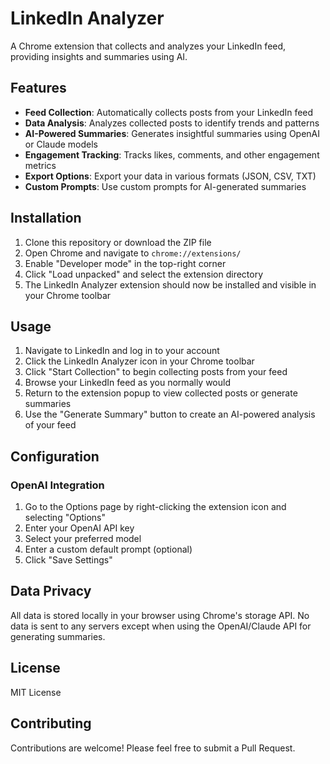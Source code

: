 # LinkedIn Analyzer

A Chrome extension that collects and analyzes your LinkedIn feed, providing insights and summaries using AI.

## Features

- **Feed Collection**: Automatically collects posts from your LinkedIn feed
- **Data Analysis**: Analyzes collected posts to identify trends and patterns
- **AI-Powered Summaries**: Generates insightful summaries using OpenAI or Claude models
- **Engagement Tracking**: Tracks likes, comments, and other engagement metrics
- **Export Options**: Export your data in various formats (JSON, CSV, TXT)
- **Custom Prompts**: Use custom prompts for AI-generated summaries

## Installation

1. Clone this repository or download the ZIP file
2. Open Chrome and navigate to `chrome://extensions/`
3. Enable "Developer mode" in the top-right corner
4. Click "Load unpacked" and select the extension directory
5. The LinkedIn Analyzer extension should now be installed and visible in your Chrome toolbar

## Usage

1. Navigate to LinkedIn and log in to your account
2. Click the LinkedIn Analyzer icon in your Chrome toolbar
3. Click "Start Collection" to begin collecting posts from your feed
4. Browse your LinkedIn feed as you normally would
5. Return to the extension popup to view collected posts or generate summaries
6. Use the "Generate Summary" button to create an AI-powered analysis of your feed

## Configuration

### OpenAI Integration

1. Go to the Options page by right-clicking the extension icon and selecting "Options"
2. Enter your OpenAI API key
3. Select your preferred model
4. Enter a custom default prompt (optional)
5. Click "Save Settings"

## Data Privacy

All data is stored locally in your browser using Chrome's storage API. No data is sent to any servers except when using the OpenAI/Claude API for generating summaries.

## License

MIT License

## Contributing

Contributions are welcome! Please feel free to submit a Pull Request. 